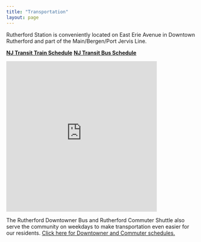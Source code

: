 ```yaml
---
title: "Transportation"
layout: page
---
```


Rutherford Station is conveniently located on East Erie Avenue in Downtown Rutherford 
and part of the Main/Bergen/Port Jervis Line.

[**NJ Transit Train Schedule**](http://www.njtransit.com/sf/sf_servlet.srv?hdnPageAction=TrainTo) [**NJ Transit Bus Schedule**](http://www.njtransit.com/sf/sf_servlet.srv?hdnPageAction=BusTo)

 <iframe src="https://www.google.com/maps/embed?pb=!1m18!1m12!1m3!1d3018.9867874984707!2d-74.10299138459148!3d40.8282538793194!2m3!1f0!2f0!3f0!3m2!1i1024!2i768!4f13.1!3m3!1m2!1s0x89c2f8be2be215f9%3A0xba323b0bc332e9de!2sRutherford+Station!5e0!3m2!1sen!2sus!4v1454377783355" width="400" height="400" frameborder="0" style="border:0" allowfullscreen></iframe>
 
The Rutherford Downtowner Bus and Rutherford Commuter Shuttle also serve the community on weekdays to make transportation even easier for our residents. [Click here for Downtowner and Commuter schedules.](../downtowner-commuter-bus/)
